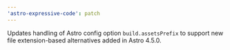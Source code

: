 ```yaml
---
'astro-expressive-code': patch
---
```


Updates handling of Astro config option `build.assetsPrefix` to support new file extension-based alternatives added in Astro 4.5.0.
